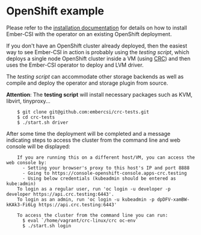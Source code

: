 # OpenShift example

Please refer to the [installation documentation](https://docs.ember-csi.io/en/latest/installation.html) for details on how to install Ember-CSI with the operator on an existing OpenShift deployment.

If you don't have an OpenShift cluster already deployed, then the easiest way to see Ember-CSI in action is probably using the *testing script*, which deploys a single node OpenShift cluster inside a VM (using [CRC](https://developers.redhat.com/products/codeready-containers/overview)) and then uses the Ember-CSI operator to deploy and LVM driver.

The *testing script* can accommodate other storage backends as well as compile and deploy the operator and storage plugin from source.

**Attention**: The **testing script** will install necessary packages such as KVM, libvirt, tinyproxy...

```
    $ git clone git@github.com:embercsi/crc-tests.git
    $ cd crc-tests
    $ ./start.sh driver
```

After some time the deployment will be completed and a message indicating steps to access the cluster from the command line and web console will be displayed:

```
    If you are running this on a different host/VM, you can access the web console by:
      - Setting your browser's proxy to this host's IP and port 8888
      - Going to https://console-openshift-console.apps-crc.testing
      - Using below credentials (kubeadmin should be entered as kube:admin)
    To login as a regular user, run 'oc login -u developer -p developer https://api.crc.testing:6443'.
    To login as an admin, run 'oc login -u kubeadmin -p dpDFV-xamBW-kKAk3-Fi6Lg https://api.crc.testing:6443'

    To access the cluster from the command line you can run:
      $ eval `/home/vagrant/crc-linux/crc oc-env`
      $ ./start.sh login
```
